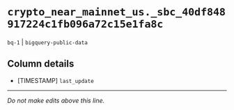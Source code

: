 # `crypto_near_mainnet_us._sbc_40df848917224c1fb096a72c15e1fa8c`
`bq-1` | `bigquery-public-data`

## Column details
* [TIMESTAMP] `last_update`

-------------------------------------------------------------------------------
*Do not make edits above this line.*
